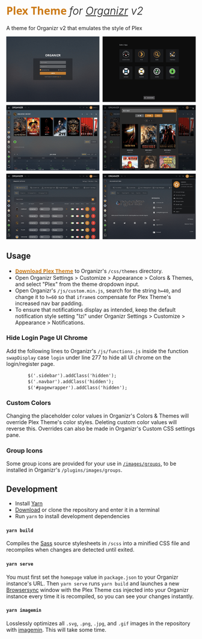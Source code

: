# <font style="color: #CC7B19; font-family: 'Open Sans'; font-weight: 700">Plex Theme</font> <i style="font-weight: 300">for [Organizr](https://organizr.app) v2</i>
A theme for Organizr v2 that emulates the style of Plex

![Screen Shot](screenshot.png "Screen Shot")

## Usage

- [<b style="color: #CC7B19; font-family: 'Open Sans'">Download Plex Theme</b>](https://raw.githubusercontent.com/Burry/organizr-v2-plex-theme/master/css/Plex.css) to Organizr's `/css/themes` directory.
- Open Organizr Settings > Customize > Appearance > Colors & Themes, and select "Plex" from the theme dropdown input.
- Open Organizr's `/js/custom.min.js`, search for the string `h=40`, and change it to `h=60` so that `iframe`s compensate for Plex Theme's increased nav bar padding.
- To ensure that notifications display as intended, keep the default notification style setting "Izi" under Organizr Settings > Customize > Appearance > Notifications.

### Hide Login Page UI Chrome

Add the following lines to Organizr's `/js/functions.js` inside the function `swapDisplay` case `login` under line 277 to hide all UI chrome on the login/register page.

```
        $('.sidebar').addClass('hidden');
        $('.navbar').addClass('hidden');
        $('#pagewrapper').addClass('hidden');
```

### Custom Colors

Changing the placeholder color values in Organizr's Colors & Themes will override Plex Theme's color styles. Deleting custom color values will reverse this. Overrides can also be made in Organizr's Custom CSS settings pane.

### Group Icons

Some group icons are provided for your use in [`/images/groups`](https://github.com/Burry/organizr-v2-plex-theme/tree/master/images/groups), to be installed in Organizr's `/plugins/images/groups`.

## Development

- Install [Yarn](https://yarnpkg.com/en/docs/install)
- [Download](https://github.com/Burry/organizr-v2-plex-theme/archive/master.zip) or clone the repository and enter it in a terminal
- Run `yarn` to install development dependencies

#### `yarn build`

Compiles the [Sass](https://sass-lang.com/documentation/file.SASS_REFERENCE.html) source stylesheets in `/scss` into a minified CSS file and recompiles when changes are detected until exited.

#### `yarn serve`

You must first set the `homepage` value in `package.json` to your Organizr instance's URL. Then `yarn serve` runs `yarn build` and launches a new [Browsersync](https://browsersync.io) window with the Plex Theme css injected into your Organizr instance every time it is recompiled, so you can see your changes instantly.

#### `yarn imagemin`

Losslessly optimizes all `.svg`, `.png`, `.jpg`, and `.gif` images in the repository with [imagemin](https://github.com/imagemin/imagemin). This will take some time.
